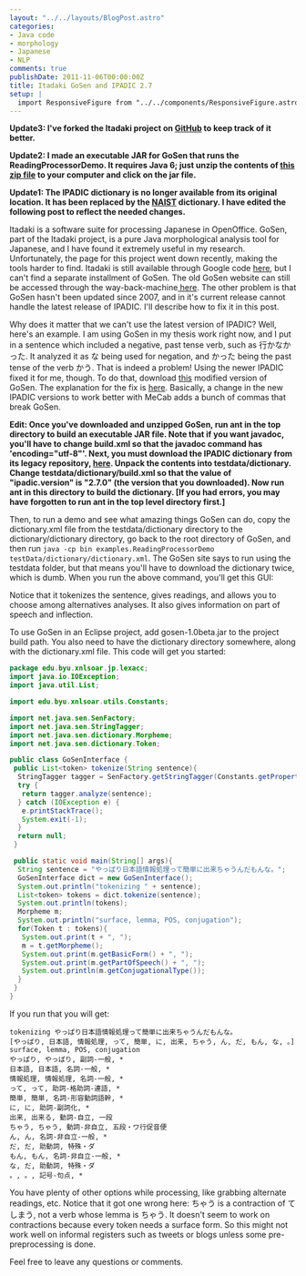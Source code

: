 ```yaml
---
layout: "../../layouts/BlogPost.astro"
categories:
- Java code
- morphology
- Japanese
- NLP
comments: true
publishDate: 2011-11-06T00:00:00Z
title: Itadaki GoSen and IPADIC 2.7
setup: |
  import ResponsiveFigure from "../../components/ResponsiveFigure.astro"
---
```


**Update3: I've forked the Itadaki project on [GitHub](https://github.com/garfieldnate/Itadaki) to keep track of it better.**

**Update2: I made an executable JAR for GoSen that runs the ReadingProcessorDemo. It requires Java 6; just unzip the contents of [this zip file](https://sites.google.com/site/complingfiles/files/gosen.7z?attredirects=0&d=1) to your computer and click on the jar file.**

**Update1: The IPADIC dictionary is no longer available from its original location. It has been replaced by the [NAIST](http://sourceforge.jp/projects/naist-jdic/) dictionary. I have edited the following post to reflect the needed changes.**

Itadaki is a software suite for processing Japanese in OpenOffice. GoSen, part of the Itadaki project, is a pure Java morphological analysis tool for Japanese, and I have found it extremely useful in my research. Unfortunately, the page for this project went down recently, making the tools harder to find. Itadaki is still available through Google code [here](http://code.google.com/p/itadaki/), but I can't find a separate installment of GoSen. The old GoSen website can still be accessed through the way-back-machine[ here](http://web.archive.org/web/20080108030419/http://itadaki.org/wiki/index.php/Itadaki). The other problem is that GoSen hasn't been updated since 2007, and in it's current release cannot handle the latest release of IPADIC. I'll describe how to fix it in this post.

Why does it matter that we can't use the latest version of IPADIC? Well, here's an example. I am using GoSen in my thesis work right now, and I put in a sentence which included a negative, past tense verb, such as 行かなかった. It analyzed it as な being used for negation, and かった being the past tense of the verb かう. That is indeed a problem! Using the newer IPADIC fixed it for me, though. To do that, download [this](http://neu101.up.seesaa.net/etc/gosen-t001.zip) modified version of GoSen. The explanation for the fix is [here](http://neu101.seesaa.net/article/182625342.html). Basically, a change in the new IPADIC versions to work better with MeCab adds a bunch of commas that break GoSen.

**Edit: Once you've downloaded and unzipped GoSen, run ant in the top directory to build an executable JAR file. Note that if you want javadoc, you'll have to change build.xml so that the javadoc command has 'encoding="utf-8"'. Next, you must download the IPADIC dictionary from its legacy repository, [here](http://sourceforge.jp/projects/ipadic/downloads/24435/ipadic-2.7.0.tar.gz/). Unpack the contents into testdata/dictionary. Change testdata/dictionary/build.xml so that the value of "ipadic.version" is "2.7.0" (the version that you downloaded). Now run ant in this directory to build the dictionary. [If you had errors, you may have forgotten to run ant in the top level directory first.]**

Then, to run a demo and see what amazing things GoSen can do, copy the dictionary.xml file from the testdata/dictionary directory to the dictionary/dictionary directory, go back to the root directory of GoSen, and then run <code>java -cp bin examples.ReadingProcessorDemo testData/dictionary/dictionary.xml</code>. The GoSen site says to run using the testdata folder, but that means you'll have to download the dictionary twice, which is dumb. When you run the above command, you'll get this GUI:

<!-- TODO: should have height 320 and width 209 -->
<ResponsiveFigure
    class_="center"
    src="/assets/blog/gosen.png"
    alt="Screenshot of the 'reading processor demo' tool that comes with GoSen. The window shows '情報スーパーハイウェイ' analyzed into consitituent words and assigned part of speech. The conrols for editing the processor's output are also open."
    title="Will's desktop. Sure, it looks normal to us now..."/>

Notice that it tokenizes the sentence, gives readings, and allows you to choose among alternatives analyses. It also gives information on part of speech and inflection.

To use GoSen in an Eclipse project, add gosen-1.0beta.jar to the project build path. You also need to have the dictionary directory somewhere, along with the dictionary.xml file. This code will get you started:

``` java
package edu.byu.xnlsoar.jp.lexacc;
import java.io.IOException;
import java.util.List;

import edu.byu.xnlsoar.utils.Constants;

import net.java.sen.SenFactory;
import net.java.sen.StringTagger;
import net.java.sen.dictionary.Morpheme;
import net.java.sen.dictionary.Token;

public class GoSenInterface {
 public List<token> tokenize(String sentence){
  StringTagger tagger = SenFactory.getStringTagger(Constants.getProperty("GOSEN_DICT_CONFIG"));
  try {
   return tagger.analyze(sentence);
  } catch (IOException e) {
   e.printStackTrace();
   System.exit(-1);
  }
  return null;
 }

 public static void main(String[] args){
  String sentence = "やっぱり日本語情報処理って簡単に出来ちゃうんだもんな。";
  GoSenInterface dict = new GoSenInterface();
  System.out.println("tokenizing " + sentence);
  List<token> tokens = dict.tokenize(sentence);
  System.out.println(tokens);
  Morpheme m;
  System.out.println("surface, lemma, POS, conjugation");
  for(Token t : tokens){
   System.out.print(t + ", ");
   m = t.getMorpheme();
   System.out.print(m.getBasicForm() + ", ");
   System.out.print(m.getPartOfSpeech() + ", ");
   System.out.println(m.getConjugationalType());
  }
 }
}
```

If you run that you will get:

```no-highlight
tokenizing やっぱり日本語情報処理って簡単に出来ちゃうんだもんな。
[やっぱり, 日本語, 情報処理, って, 簡単, に, 出来, ちゃう, ん, だ, もん, な, 。]
surface, lemma, POS, conjugation
やっぱり, やっぱり, 副詞-一般, *
日本語, 日本語, 名詞-一般, *
情報処理, 情報処理, 名詞-一般, *
って, って, 助詞-格助詞-連語, *
簡単, 簡単, 名詞-形容動詞語幹, *
に, に, 助詞-副詞化, *
出来, 出来る, 動詞-自立, 一段
ちゃう, ちゃう, 動詞-非自立, 五段・ワ行促音便
ん, ん, 名詞-非自立-一般, *
だ, だ, 助動詞, 特殊・ダ
もん, もん, 名詞-非自立-一般, *
な, だ, 助動詞, 特殊・ダ
。, 。, 記号-句点, *
```

You have plenty of other options while processing, like grabbing alternate readings, etc. Notice that it got one wrong here: ちゃう is a contraction of てしまう, not a verb whose lemma is ちゃう. It doesn't seem to work on contractions because every token needs a surface form. So this might not work well on informal registers such as tweets or blogs unless some pre-preprocessing is done.

Feel free to leave any questions or comments.
